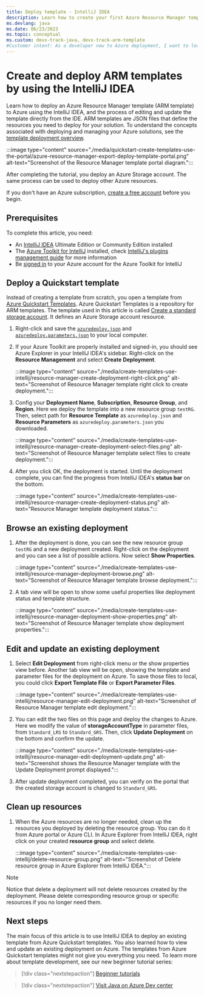 ```yaml
---
title: Deploy template - IntelliJ IDEA
description: Learn how to create your first Azure Resource Manager template (ARM template) using the IntelliJ IDEA, and how to deploy it.
ms.devlang: java
ms.date: 06/23/2023
ms.topic: conceptual
ms.custom: devx-track-java, devx-track-arm-template
#Customer intent: As a developer new to Azure deployment, I want to learn how to use the IntelliJ IDEA to create and edit Resource Manager templates, so I can use the templates to deploy Azure resources.
---
```


# Create and deploy ARM templates by using the IntelliJ IDEA

Learn how to deploy an Azure Resource Manager template (ARM template) to Azure using the IntelliJ IDEA, and the process of editing and update the template directly from the IDE. ARM templates are JSON files that define the resources you need to deploy for your solution. To understand the concepts associated with deploying and managing your Azure solutions, see the [template deployment overview](overview.md).

:::image type="content" source="./media/quickstart-create-templates-use-the-portal/azure-resource-manager-export-deploy-template-portal.png" alt-text="Screenshot of the Resource Manager template portal diagram.":::

After completing the tutorial, you deploy an Azure Storage account. The same process can be used to deploy other Azure resources.

If you don't have an Azure subscription, [create a free account](https://azure.microsoft.com/free/) before you begin.

## Prerequisites

To complete this article, you need:

* An [IntelliJ IDEA](https://www.jetbrains.com/idea/download/) Ultimate Edition or Community Edition installed
* The [Azure Toolkit for IntelliJ](https://plugins.jetbrains.com/plugin/8053) installed, check [IntelliJ's plugins management guide](https://www.jetbrains.com/help/idea/managing-plugins.html) for more information
* Be [signed in](/azure/developer/java/toolkit-for-intellij/sign-in-instructions) to your Azure account for the Azure Toolkit for IntelliJ

## Deploy a Quickstart template

Instead of creating a template from scratch, you open a template from [Azure Quickstart Templates](https://azure.microsoft.com/resources/templates/). Azure Quickstart Templates is a repository for ARM templates. The template used in this article is called [Create a standard storage account](https://github.com/Azure/azure-quickstart-templates/tree/master/quickstarts/microsoft.storage/storage-account-create/). It defines an Azure Storage account resource.

1. Right-click and save the [`azuredeploy.json`](https://raw.githubusercontent.com/Azure/azure-quickstart-templates/master/quickstarts/microsoft.storage/storage-account-create/azuredeploy.json) and [`azuredeploy.parameters.json`](https://raw.githubusercontent.com/Azure/azure-quickstart-templates/master/quickstarts/microsoft.storage/storage-account-create/azuredeploy.parameters.json) to your local computer.

1. If your Azure Toolkit are properly installed and signed-in, you should see Azure Explorer in your IntelliJ IDEA's sidebar. Right-click on the **Resource Management** and select **Create Deployment**.

    :::image type="content" source="./media/create-templates-use-intellij/resource-manager-create-deployment-right-click.png" alt-text="Screenshot of Resource Manager template right click to create deployment.":::

1. Config your **Deployment Name**, **Subscription**, **Resource Group**, and **Region**. Here we deploy the template into a new resource group `testRG`. Then, select path for **Resource Template** as `azuredeploy.json` and **Resource Parameters** as `azuredeploy.parameters.json` you downloaded.

    :::image type="content" source="./media/create-templates-use-intellij/resource-manager-create-deployment-select-files.png" alt-text="Screenshot of Resource Manager template select files to create deployment.":::

1. After you click OK, the deployment is started. Until the deployment complete, you can find the progress from IntelliJ IDEA's **status bar** on the bottom.

    :::image type="content" source="./media/create-templates-use-intellij/resource-manager-create-deployment-status.png" alt-text="Resource Manager template deployment status.":::

## Browse an existing deployment

1. After the deployment is done, you can see the new resource group `testRG` and a new deployment created. Right-click on the deployment and you can see a list of possible actions. Now select **Show Properties**.

    :::image type="content" source="./media/create-templates-use-intellij/resource-manager-deployment-browse.png" alt-text="Screenshot of Resource Manager template browse deployment.":::

1. A tab view will be open to show some useful properties like deployment status and template structure.

    :::image type="content" source="./media/create-templates-use-intellij/resource-manager-deployment-show-properties.png" alt-text="Screenshot of Resource Manager template show deployment properties.":::

## Edit and update an existing deployment

1. Select **Edit Deployment** from right-click menu or the show properties view before. Another tab view will be open, showing the template and parameter files for the deployment on Azure. To save those files to local, you could click **Export Template File**  or **Export Parameter Files**.

    :::image type="content" source="./media/create-templates-use-intellij/resource-manager-edit-deployment.png" alt-text="Screenshot of Resource Manager template edit deployment.":::

1. You can edit the two files on this page and deploy the changes to Azure. Here we modify the value of **storageAccountType** in parameter files, from `Standard_LRS` to `Standard_GRS`. Then, click **Update Deployment** on the bottom and confirm the update.

    :::image type="content" source="./media/create-templates-use-intellij/resource-manager-edit-deployment-update.png" alt-text="Screenshot shows the Resource Manager template with the Update Deployment prompt displayed.":::

1. After update deployment completed, you can verify on the portal that the created storage account is changed to `Standard_GRS`.

## Clean up resources

1. When the Azure resources are no longer needed, clean up the resources you deployed by deleting the resource group. You can do it from Azure portal or Azure CLI. In Azure Explorer from IntelliJ IDEA, right click on your created **resource group** and select delete.

    :::image type="content" source="./media/create-templates-use-intellij/delete-resource-group.png" alt-text="Screenshot of Delete resource group in Azure Explorer from IntelliJ IDEA.":::

> [!NOTE]
> Notice that delete a deployment will not delete resources created by the deployment. Please delete corresponding resource group or specific resources if you no longer need them.

## Next steps

The main focus of this article is to use IntelliJ IDEA to deploy an existing template from Azure Quickstart templates. You also learned how to view and update an existing deployment on Azure. The templates from Azure Quickstart templates might not give you everything you need. To learn more about template development, see our new beginner tutorial series:

> [!div class="nextstepaction"]
> [Beginner tutorials](./template-tutorial-create-first-template.md)

> [!div class="nextstepaction"]
> [Visit Java on Azure Dev center](/azure/java)
